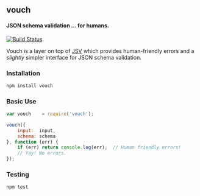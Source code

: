 ## vouch
#### JSON schema validation ... for humans.

[![Build Status](https://travis-ci.org/thisandagain/vouch.png?branch=master)](https://travis-ci.org/thisandagain/vouch)

Vouch is a layer on top of [JSV](https://github.com/garycourt/JSV) which provides human-friendly errors and a *slightly* simpler interface for JSON schema validation.

### Installation
```bash
npm install vouch
```

### Basic Use
```javascript
var vouch    = require('vouch');

vouch({
    input:  input, 
    schema: schema
}, function (err) {
    if (err) return console.log(err);  // Human friendly errors!
    // Yay! No errors.
});
```

### Testing
```bash
npm test
```